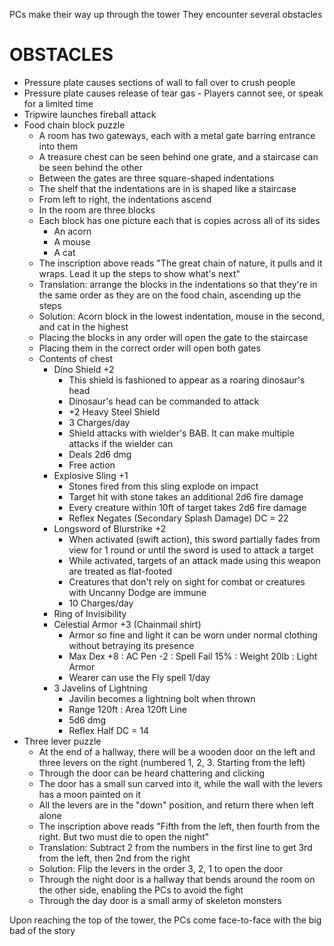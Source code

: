 PCs make their way up through the tower
They encounter several obstacles

# OBSTACLES
- Pressure plate causes sections of wall to fall over to crush people
- Pressure plate causes release of tear gas - Players cannot see, or speak for a limited time
- Tripwire launches fireball attack
- Food chain block puzzle
	- A room has two gateways, each with a metal gate barring entrance into them
	- A treasure chest can be seen behind one grate, and a staircase can be seen behind the other
	- Between the gates are three square-shaped indentations
	- The shelf that the indentations are in is shaped like a staircase
	- From left to right, the indentations ascend
	- In the room are three blocks
	- Each block has one picture each that is copies across all of its sides
		- An acorn
		- A mouse
		- A cat
	- The inscription above reads "The great chain of nature, it pulls and it wraps. Lead it up the steps to show what's next"
	- Translation: arrange the blocks in the indentations so that they're in the same order as they are on the food chain, ascending up the steps
	- Solution: Acorn block in the lowest indentation, mouse in the second, and cat in the highest
	- Placing the blocks in any order will open the gate to the staircase
	- Placing them in the correct order will open both gates
	- Contents of chest
		- Dino Shield +2
			- This shield is fashioned to appear as a roaring dinosaur's head
			- Dinosaur's head can be commanded to attack
			- +2 Heavy Steel Shield
			- 3 Charges/day
			- Shield attacks with wielder's BAB. It can make multiple attacks if the wielder can
			- Deals 2d6 dmg
			- Free action
		- Explosive Sling +1
			- Stones fired from this sling explode on impact
			- Target hit with stone takes an additional 2d6 fire damage
			- Every creature within 10ft of target takes 2d6 fire damage
			- Reflex Negates (Secondary Splash Damage) DC = 22
		- Longsword of Blurstrike +2
			- When activated (swift action), this sword partially fades from view for 1 round or until the sword is used to attack a target
			- While activated, targets of an attack made using this weapon are treated as flat-footed
			- Creatures that don't rely on sight for combat or creatures with Uncanny Dodge are immune
			- 10 Charges/day
		- Ring of Invisibility
		- Celestial Armor +3 (Chainmail shirt)
			- Armor so fine and light it can be worn under normal clothing without betraying its presence
			- Max Dex +8 : AC Pen -2 : Spell Fail 15% : Weight 20lb : Light Armor
			- Wearer can use the Fly spell 1/day
		- 3 Javelins of Lightning
			- Javilin becomes a lightning bolt when thrown
			- Range 120ft : Area 120ft Line
			- 5d6 dmg
			- Reflex Half DC = 14
- Three lever puzzle
	- At the end of a hallway, there will be a wooden door on the left and three levers on the right (numbered 1, 2, 3. Starting from the left)
	- Through the door can be heard chattering and clicking
	- The door has a small sun carved into it, while the wall with the levers has a moon painted on it
	- All the levers are in the "down" position, and return there when left alone
	- The inscription above reads "Fifth from the left, then fourth from the right. But two must die to open the night"
	- Translation: Subtract 2 from the numbers in the first line to get 3rd from the left, then 2nd from the right
	- Solution: Flip the levers in the order 3, 2, 1 to open the door
	- Through the night door is a hallway that bends around the room on the other side, enabling the PCs to avoid the fight
	- Through the day door is a small army of skeleton monsters

Upon reaching the top of the tower, the PCs come face-to-face with the big bad of the story

